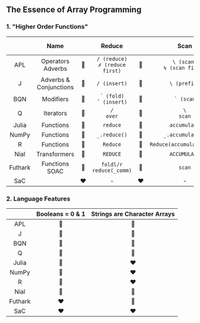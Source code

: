 ## The Essence of Array Programming

### 1. "Higher Order Functions"

||Name||Reduce||Scan||Outer Product|
|:-:|:-:|:-:|:-:|:-:|:-:|:-:|:-:|
|APL|Operators <br> Adverbs|:green_heart:|`/ (reduce)` <br> `⌿ (reduce first)`|:green_heart:|`\ (scan)` <br> `⍀ (scan first)`|:green_heart:|`∘. (outer product)`|
|J|Adverbs & <br> Conjunctions|:green_heart:|`/ (insert)`|:green_heart:|`\ (prefix)`|:green_heart:|`/ (table)`|
|BQN|Modifiers|:green_heart:|`´ (fold)`<br>`˝ (insert)`|:green_heart:|`` ` (scan)``|:green_heart:|`⌜ (table)`|
|Q|Iterators|:green_heart:|`/`<br>`over`|:green_heart:|`\`<br>`scan`|:green_heart:|`/:\:`|
|Julia|Functions|:green_heart:|`reduce`|:green_heart:|`accumulate`|:yellow_heart:|`broadcast`
|NumPy|Functions|:green_heart:|`_.reduce()`|:green_heart:|`_.accumulate()`|:green_heart:|`_.outer()`|
|R|Functions|:green_heart:|`Reduce`|:green_heart:|`Reduce(accumulate=TRUE)`|:green_heart:|`outer`|
|Nial|Transformers|:green_heart:|`REDUCE`|:green_heart:|`ACCUMULATE`|:green_heart:|`OUTER`|
|Futhark|Functions<br>SOAC|:green_heart:|`foldl/r`<br>`reduce(_comm)`|:green_heart:|`scan`|:yellow_heart:|`outer_product`|
|SaC||:heart:|-|:heart:|-|:heart:|-|

### 2. Language Features

||Booleans = 0 & 1|Strings are Character Arrays|
|:-:|:-:|:-:|
|APL|:green_heart:|:green_heart:|
|J|:green_heart:|:green_heart:|
|BQN|:green_heart:|:green_heart:|
|Q|:green_heart:|:green_heart:|
|Julia|:yellow_heart:|:heart:|
|NumPy|:yellow_heart:|:heart:|
|R|:yellow_heart:|:heart:|
|Nial|:green_heart:|:green_heart:|
|Futhark|:heart:|:green_heart:|
|SaC|:heart:|:heart:|
